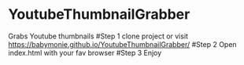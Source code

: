# YoutubeThumbnailGrabber
Grabs Youtube thumbnails
#Step 1 clone project or visit https://babymonie.github.io/YoutubeThumbnailGrabber/
#Step 2 Open index.html with your fav browser
#Step 3 Enjoy

